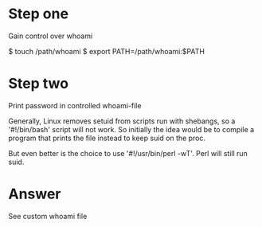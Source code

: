 # Step one
Gain control over whoami

$ touch /path/whoami
$ export PATH=/path/whoami:$PATH

# Step two
Print password in controlled whoami-file

Generally, Linux removes setuid from scripts run with shebangs, so a
'#!/bin/bash' script will not work. So initially the idea would be to
compile a program that prints the file instead to keep suid on the proc.

But even better is the choice to use '#!/usr/bin/perl -wT'. Perl will
still run suid.

# Answer
See custom whoami file
